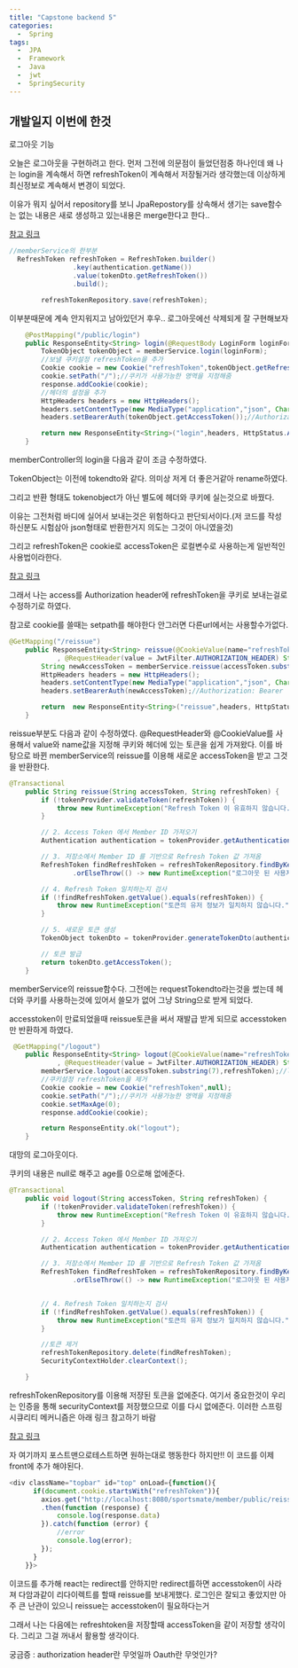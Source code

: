 ```yaml
---
title: "Capstone backend 5"
categories:
  -  Spring
tags:
  -  JPA
  -  Framework
  -  Java
  -  jwt
  -  SpringSecurity 
---
```

개발일지 이번에 한것
------
로그아웃 기능

오늘은 로그아웃을 구현하려고 한다. 먼저 그전에 의문점이 들었던점중 하나인데 왜 나는 login을 계속해서 하면 refreshToken이 계속해서 저장될거라 생각했는데 이상하게 최신정보로 계속해서 변경이 되었다. 

이유가 뭐지 싶어서 repository를 보니 JpaRepostory를 상속해서 생기는 save함수는 없는 내용은 새로 생성하고 있는내용은 merge한다고 한다..

[참고 링크](https://umanking.github.io/2019/04/12/jpa-persist-merge/)


```java
//memberService의 한부분 
  RefreshToken refreshToken = RefreshToken.builder()
                .key(authentication.getName())
                .value(tokenDto.getRefreshToken())
                .build();

        refreshTokenRepository.save(refreshToken);
```

이부분때문에 계속 안지워지고 남아있던거 후우.. 로그아웃에선 삭제되게 잘 구현해보자 


```java
    @PostMapping("/public/login")
    public ResponseEntity<String> login(@RequestBody LoginForm loginForm, HttpServletResponse response){
        TokenObject tokenObject = memberService.login(loginForm);
        //보낼 쿠키설정 refreshToken을 추가
        Cookie cookie = new Cookie("refreshToken",tokenObject.getRefreshToken());
        cookie.setPath("/");//쿠키가 사용가능한 영역을 지정해줌
        response.addCookie(cookie);
        //헤더의 설정을 추가
        HttpHeaders headers = new HttpHeaders();
        headers.setContentType(new MediaType("application","json", Charset.forName("UTF-8")));
        headers.setBearerAuth(tokenObject.getAccessToken());//Authorization: Bearer

        return new ResponseEntity<String>("login",headers, HttpStatus.ACCEPTED);
    }

```
memberController의
login을 다음과 같이 조금 수정하였다.

TokenObject는 이전에 tokendto와 같다. 의미상 저게 더 좋은거같아 rename하였다.

그리고 반환 형태도 tokenobject가 아닌 별도에 헤더와 쿠키에 실는것으로 바꿨다.

이유는 그전처럼 바디에 실어서 보내는것은 위험하다고 판단되서이다.(저 코드를 작성하신분도 시험삼아 json형태로 반환한거지 의도는 그것이 아니였을것)

그리고 refreshToken은 cookie로 accessToken은 로컬변수로 사용하는게 일반적인 사용법이라한다.

[참고 링크](https://simsimjae.tistory.com/482?category=384816)

그래서 나는 access를 Authorization header에 refreshToken을 쿠키로 보내는걸로 수정하기로 하였다.

참고로 cookie를 쓸때는 setpath를 해야한다 안그러면 다른url에서는 사용할수가없다. 


```java
@GetMapping("/reissue")
    public ResponseEntity<String> reissue(@CookieValue(name="refreshToken") String refreshToken
            , @RequestHeader(value = JwtFilter.AUTHORIZATION_HEADER) String accessToken) {
        String newAccessToken = memberService.reissue(accessToken.substring(7),refreshToken);
        HttpHeaders headers = new HttpHeaders();
        headers.setContentType(new MediaType("application","json", Charset.forName("UTF-8")));
        headers.setBearerAuth(newAccessToken);//Authorization: Bearer

        return  new ResponseEntity<String>("reissue",headers, HttpStatus.ACCEPTED);
    }
```
reissue부분도 다음과 같이 수정하였다. @RequestHeader와 @CookieValue를 사용해서 value와 name값을 지정해 쿠키와 헤더에 있는 토큰을 쉽게 가져왔다. 이를 바탕으로 바뀐 memberService의 reissue를 이용해 새로운 accessToken을 받고 그것을 반환한다.

```java
@Transactional
    public String reissue(String accessToken, String refreshToken) {
        if (!tokenProvider.validateToken(refreshToken)) {
            throw new RuntimeException("Refresh Token 이 유효하지 않습니다.");
        }

        // 2. Access Token 에서 Member ID 가져오기
        Authentication authentication = tokenProvider.getAuthentication(accessToken);

        // 3. 저장소에서 Member ID 를 기반으로 Refresh Token 값 가져옴
        RefreshToken findRefreshToken = refreshTokenRepository.findByKey(authentication.getName())
                .orElseThrow(() -> new RuntimeException("로그아웃 된 사용자입니다."));

        // 4. Refresh Token 일치하는지 검사
        if (!findRefreshToken.getValue().equals(refreshToken)) {
            throw new RuntimeException("토큰의 유저 정보가 일치하지 않습니다.");
        }

        // 5. 새로운 토큰 생성
        TokenObject tokenDto = tokenProvider.generateTokenDto(authentication);

        // 토큰 발급
        return tokenDto.getAccessToken();
    }
```
memberService의 reissue함수다. 그전에는 requestTokendto라는것을 썼는데 헤더와 쿠키를 사용하는것에 있어서 쓸모가 없어 그냥 String으로 받게 되었다.

accesstoken이 만료되었을때 reissue토큰을 써서 재발급 받게 되므로 accesstoken만 반환하게 하였다.

```java
 @GetMapping("/logout")
    public ResponseEntity<String> logout(@CookieValue(name="refreshToken") String refreshToken
            , @RequestHeader(value = JwtFilter.AUTHORIZATION_HEADER) String accessToken ,HttpServletResponse response){
        memberService.logout(accessToken.substring(7),refreshToken);//logout
        //쿠키설정 refreshToken을 제거
        Cookie cookie = new Cookie("refreshToken",null);
        cookie.setPath("/");//쿠키가 사용가능한 영역을 지정해줌
        cookie.setMaxAge(0);
        response.addCookie(cookie);

        return ResponseEntity.ok("logout");
    }
```
대망의 로그아웃이다.

쿠키의 내용은 null로 해주고 age를 0으로해 없에준다.

```java
@Transactional
    public void logout(String accessToken, String refreshToken) {
        if (!tokenProvider.validateToken(refreshToken)) {
            throw new RuntimeException("Refresh Token 이 유효하지 않습니다.");
        }

        // 2. Access Token 에서 Member ID 가져오기
        Authentication authentication = tokenProvider.getAuthentication(accessToken);

        // 3. 저장소에서 Member ID 를 기반으로 Refresh Token 값 가져옴
        RefreshToken findRefreshToken = refreshTokenRepository.findByKey(authentication.getName())
                .orElseThrow(() -> new RuntimeException("로그아웃 된 사용자입니다."));


        // 4. Refresh Token 일치하는지 검사
        if (!findRefreshToken.getValue().equals(refreshToken)) {
            throw new RuntimeException("토큰의 유저 정보가 일치하지 않습니다.");
        }

        //토큰 제거
        refreshTokenRepository.delete(findRefreshToken);
        SecurityContextHolder.clearContext();

    }
```
refreshTokenRepository를 이용해 저쟝된 토큰을 없에준다.
여기서 중요한것이 우리는 인증을 통해 securityContext를 저장했으므로 이를 다시 없에준다.
이러한 스프링 시큐리티 메커니즘은 아래 링크 참고하기 바람

[참고 링크](https://catsbi.oopy.io/f9b0d83c-4775-47da-9c81-2261851fe0d0)

자 여기까지 포스트맨으로테스트하면 원하는대로 행동한다 하지만!! 이 코드를 이제 front에
추가 해야된다.

```javascript
<div className="topbar" id="top" onLoad={function(){
      if(document.cookie.startsWith("refreshToken")){
        axios.get("http://localhost:8080/sportsmate/member/public/reissue")
        .then(function (response) {
            console.log(response.data)
        }).catch(function (error) {
            //error
            console.log(error);
        });
      }
    }}>
```
이코드를 추가해 react는 redirect를 안하지만 redirect를하면 accesstoken이 사라져 다암과같이 리다이렉트를 할때 reissue를 보내게했다. 로그인은 잘되고 좋았지만 아주 큰 난관이 있으니 reissue는 accesstoken이 필요하다는거

 그래서 나는 다음에는 refreshtoken을 저장할때 accessToken을 같이 저장할 생각이다. 그리고 그걸 꺼내서 활용할 생각이다. 

궁금증 : 
authorization header란 무엇일까 Oauth란 무엇인가?

